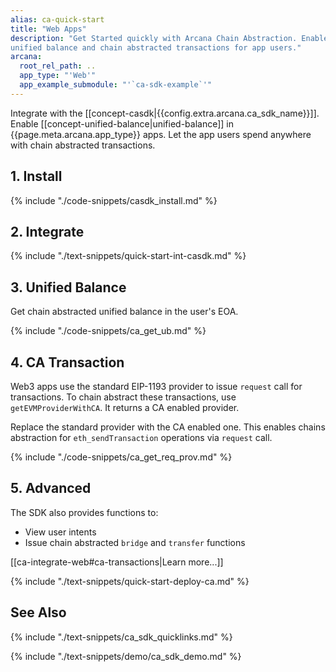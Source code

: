 ```yaml
---
alias: ca-quick-start
title: "Web Apps"
description: "Get Started quickly with Arcana Chain Abstraction. Enable 
unified balance and chain abstracted transactions for app users."
arcana:
  root_rel_path: ..
  app_type: "'Web'"
  app_example_submodule: "'`ca-sdk-example`'"
---
```


Integrate with the [[concept-casdk|{{config.extra.arcana.ca_sdk_name}}]].
Enable [[concept-unified-balance|unified-balance]] in {{page.meta.arcana.app_type}}
apps. Let the app users spend anywhere with chain abstracted transactions.

## 1. Install

{% include "./code-snippets/casdk_install.md" %}

## 2. Integrate

{% include "./text-snippets/quick-start-int-casdk.md" %}

## 3. Unified Balance

Get chain abstracted unified balance in the user's EOA.

{% include "./code-snippets/ca_get_ub.md" %}

## 4. CA Transaction

Web3 apps use the standard EIP-1193 provider to issue `request` 
call for transactions. To chain abstract these transactions, 
use `getEVMProviderWithCA`. It returns a CA enabled provider.

Replace the standard provider with the CA enabled one. This
enables chains abstraction for `eth_sendTransaction` operations via
`request` call.

{% include "./code-snippets/ca_get_req_prov.md" %}

## 5. Advanced

The SDK also provides functions to:

* View user intents
* Issue chain abstracted `bridge` and `transfer` functions 

[[ca-integrate-web#ca-transactions|Learn more...]]

{% include "./text-snippets/quick-start-deploy-ca.md" %}

## See Also

{% include "./text-snippets/ca_sdk_quicklinks.md" %}

{% include "./text-snippets/demo/ca_sdk_demo.md" %}

